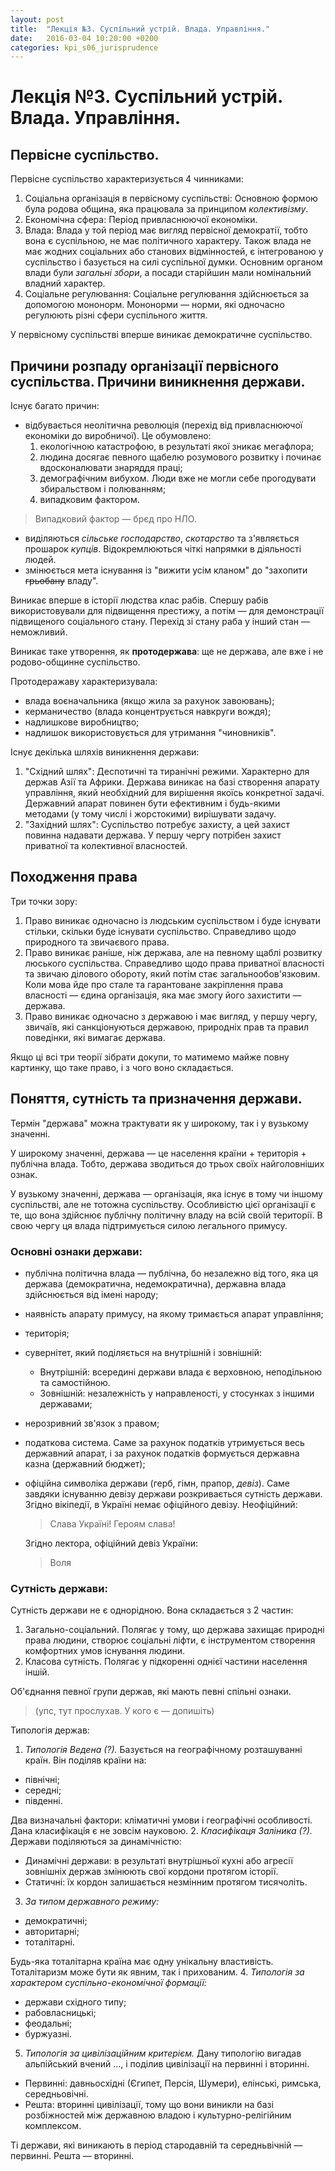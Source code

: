 ```yaml
---
layout: post
title:  "Лекція №3. Суспільний устрій. Влада. Управління."
date:   2016-03-04 10:20:00 +0200
categories: kpi_s06_jurisprudence
---
```


# Лекція №3. Суспільний устрій. Влада. Управління.

## Первісне суспільство.

Первісне суспільство характеризується 4 чинниками:

1. Соціальна організація в первісному суспільстві:
    Основною формою була родова община, яка працювала за принципом *колективізму*.
2. Економічна сфера:
    Період привласнюючої економіки.
3. Влада:
    Влада у той період має вигляд первісної демократії, тобто вона є суспільною, не має політичного характеру. Також влада не має жодних соціальних або станових відмінностей, є інтегрованою у суспільство і базується на силі суспільної думки. Основним органом влади були *загальні збори*, а посади старійшин мали номінальний владний характер.
4. Соціальне регулювання: 
    Соціальне регулювання здійснюється за допомогою мононорм. Мононорми — норми, які одночасно регулюють різні сфери суспільного життя.

У первісному суспільстві вперше виникає демократичне суспільство.

## Причини розпаду організації первісного суспільства. Причини виникнення держави.
Існує багато причин:

- відбувається неолітична революція (перехід від привласнюючої економіки до виробничої). Це обумовлено:
    1. екологічною катастрофою, в результаті якої зникає мегафлора;
    2. людина досягає певного щабелю розумового розвитку і починає вдосконалювати знаряддя праці;
    3. демографічним вибухом. Люди вже не могли себе прогодувати збиральством і полюванням;
    4. випадковим фактором. 

> Випадковий фактор — брєд про НЛО.

- виділяються *сільське господарство*, *скотарство* та з'являється прошарок *купців*. Відокремлюються чіткі напрямки в діяльності людей.
- змінюється мета існування із "вижити усім кланом" до "захопити ~~грьобану~~ владу".

Виникає вперше в історії людства клас рабів. Спершу рабів використовували для підвищення престижу, а потім — для демонстрації підвищеного соціального стану. Перехід зі стану раба у інший стан — неможливий.

Виникає таке утворення, як **протодержава**: ще не держава, але вже і не родово-общинне суспільство.

Протодеражаву характеризувала:

- влада воєначальника (якщо жила за рахунок завоювань);
- керманичество (влада концентрується навкруги вождя);
- надлишкове виробництво;
- надлишок використовується для утримання "чиновників".

Існує декілька шляхів виникнення держави:

1. "Східний шлях":
    Деспотичні та тиранічні режими. Характерно для держав Азії та Африки. Держава виникає на базі створення апарату управління, який необхідний для вирішення якоїсь конкретної задачі. Державний апарат повинен бути ефективним і будь-якими методами (у тому числі і жорстокими) вирішувати задачу.
2. "Західний шлях":
    Суспільство потребує захисту, а цей захист повинна надавати держава. У першу чергу потрібен захист приватної та колективної власностей.

## Походження права

Три точки зору:

1. Право виникає одночасно із людським суспільством і буде існувати стільки, скільки буде існувати суспільство. Справедливо щодо природного та звичаєвого права.
2. Право виникає раніше, ніж держава, але на певному щаблі розвитку люського суспільства. Справедливо щодо права приватної власності та звичаю ділового обороту, який потім стає загальнообов'язковим. Коли мова йде про стале та гарантоване закріплення права власності — єдина організація, яка має змогу його захистити — держава.
3. Право виникає одночасно з державою і має вигляд, у першу чергу, звичаїв, які санкціонуються державою, природніх прав та правил поведінки, які вимагає держава.

Якщо ці всі три теорії зібрати докупи, то матимемо майже повну картинку, що таке право, і з чого воно складається.

## Поняття, сутність та призначення держави.

Термін "держава" можна трактувати як у широкому, так і у вузькому значенні.

У широкому значенні, держава — це населення країни + територія + публічна влада. Тобто, держава зводиться до трьох своїх найголовніших ознак.

У вузькому значенні, держава — організація, яка існує в тому чи іншому суспільстві, але не тотожна суспільству. Особливістю цієї організації є те, що вона здійснює публічну політичну владу на всій своїй території. В свою чергу ця влада підтримується силою легального примусу.

### Основні ознаки держави:

- публічна політична влада — публічна, бо незалежно від того, яка ця держава (демократична, недемократична), державна влада здійснюється від імені народу; 
- наявність апарату примусу, на якому тримається апарат управління;
- територія;
- сувернітет, який поділяється на внутрішній і зовнішній:
  - Внутрішній: всередині держави влада є верховною, неподільною та самостійною.
  - Зовнішній: незалежність у направленості, у стосунках з іншими державами;
- нерозривний зв'язок з правом;
- податкова система. Саме за рахунок податків утримується весь державний апарат, і за рахунок податків формується державна казна (державний бюджет);
- офіційна символіка держави (герб, гімн, прапор, *девіз*). Саме завдяки існуванню девізу держави розкривається сутність держави. Згідно вікіпедії, в Україні немає офіційного девізу. Неофіційний:

    > Слава Україні! Героям слава!
    
    Згідно лектора, офіційний девіз України:

    > Воля

### Сутність держави:

Сутність держави не є однорідною. Вона складається з 2 частин:

1. Загально-соціальний.  Полягає у тому, що держава захищає природні права людини, створює соціальні ліфти, є інструментом створення комфортних умов існування людини.
2. Класова сутність. Полягає у підкоренні однієї частини населення іншій.

Об'єднання певної групи держав, які мають певні спільні ознаки. 

> (упс, тут прослухав. У кого є —  допишіть)

Типологія держав:

1. *Типологія Ведена (?).* Базується на географічному розташуванні країн. Він поділяв країни на:
  - північні;
  - середні;
  - південні.

   Два визначальні фактори: кліматичні умови і географічні особливості. Дана класифікація є не зовсім науковою.
2. *Класифікаця Заліника (?).* Держави поділяються за динамічністю:
  - Динамічні держави: в результаті внутрішньої кухні або агресії зовнішніх держав змінюють свої кордони протягом історії.
  - Статичні: їх кордон залишається незмінним протягом тисячоліть.
3. *За типом державного режиму:*
  - демократичні;
  - авторитарні;
  - тоталітарні.

   Будь-яка тоталітарна країна має одну унікальну властивість. Тоталітаризм може бути як явним, так і прихованим.
4. *Типологія за характером суспільно-економічної формації:*
  - держави східного типу;
  - рабовласницькі;
  - феодальні;
  - буржуазні.
5. *Типологія за цивілізаційним критерієм.* Дану типологію вигадав альпійський вчений ..., і поділив цивілізації на первинні і вторинні.
  - Первинні: давньосхідні (Єгипет, Персія, Шумери), елінські, римська, середньовічні.
  - Решта: вторинні цивілізації, тому що вони виникли на базі розбіжностей між державною владою і культурно-релігійним комплексом.

   Ті держави, які виникають в період стародавній та середньвічній — первинні. Решта —  вторинні.

